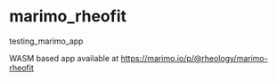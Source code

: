 # marimo_rheofit
testing_marimo_app

WASM based app available at https://marimo.io/p/@rheology/marimo-rheofit
